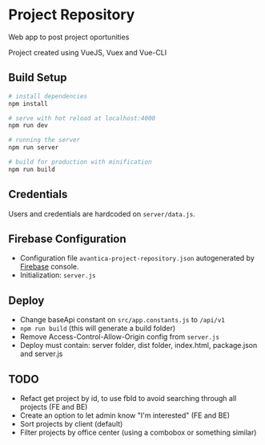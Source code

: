 # Project Repository
Web app to post project oportunities

Project created using VueJS, Vuex and Vue-CLI

## Build Setup

``` bash
# install dependencies
npm install

# serve with hot reload at localhost:4000
npm run dev

# running the server
npm run server

# build for production with minification
npm run build
```

## Credentials
Users and credentials are hardcoded on `server/data.js`.

## Firebase Configuration
* Configuration file `avantica-project-repository.json` autogenerated by [Firebase](https://firebase.google.com/docs/admin/setup?hl=es-419) console.
* Initialization: `server.js`

## Deploy
* Change baseApi constant on `src/app.constants.js` to `/api/v1`
* `npm run build` (this will generate a build folder)
* Remove Access-Control-Allow-Origin config from `server.js`
* Deploy must contain: server folder, dist folder, index.html, package.json and server.js

## TODO
* Refact get project by id, to use fbId to avoid searching through all projects (FE and BE)
* Create an option to let admin know "I'm interested" (FE and BE)
* Sort projects by client (default)
* Filter projects by office center (using a combobox or something similar)
